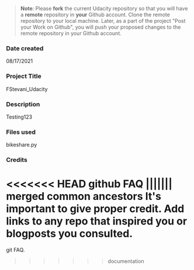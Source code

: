 >**Note**: Please **fork** the current Udacity repository so that you will have a **remote** repository in **your** Github account. Clone the remote repository to your local machine. Later, as a part of the project "Post your Work on Github", you will push your proposed changes to the remote repository in your Github account.

### Date created
08/17/2021

### Project Title
FStevani_Udacity

### Description
Testing123

### Files used
bikeshare.py

### Credits
<<<<<<< HEAD
github FAQ
||||||| merged common ancestors
It's important to give proper credit. Add links to any repo that inspired you or blogposts you consulted.
=======
git FAQ. 
>>>>>>> documentation

